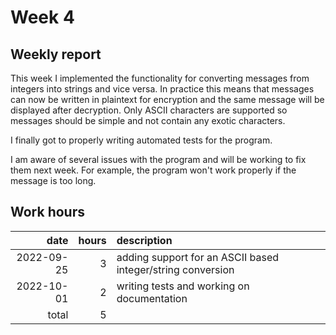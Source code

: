 # Week 4

## Weekly report

This week I implemented the functionality for converting messages from integers into strings and vice versa. In practice this means that messages can now be written in plaintext for encryption and the same message will be displayed after decryption. Only ASCII characters are supported so messages should be simple and not contain any exotic characters.

I finally got to properly writing automated tests for the program.

I am aware of several issues with the program and will be working to fix them next week. For example, the program won't work properly if the message is too long.

## Work hours

|       date |  hours | description                                                          |
| ---------: | -----: | :------------------------------------------------------------------- |
| 2022-09-25 |      3 | adding support for an ASCII based integer/string conversion          |
| 2022-10-01 |      2 | writing tests and working on documentation                           |
|      total |      5 |                                                                      |
